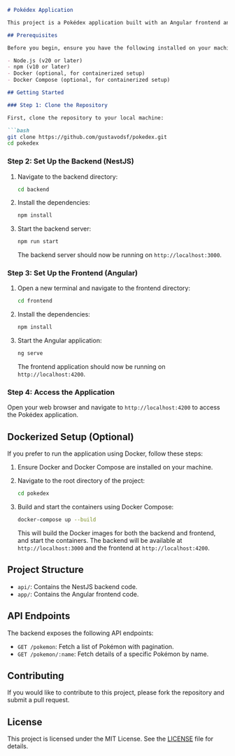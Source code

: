 ```markdown
# Pokédex Application

This project is a Pokédex application built with an Angular frontend and a NestJS backend. The backend interacts with the PokéAPI to fetch Pokémon data, and the frontend displays this data to the user.

## Prerequisites

Before you begin, ensure you have the following installed on your machine:

- Node.js (v20 or later)
- npm (v10 or later)
- Docker (optional, for containerized setup)
- Docker Compose (optional, for containerized setup)

## Getting Started

### Step 1: Clone the Repository

First, clone the repository to your local machine:

```bash
git clone https://github.com/gustavodsf/pokedex.git
cd pokedex
```

### Step 2: Set Up the Backend (NestJS)

1. Navigate to the backend directory:

    ```bash
    cd backend
    ```

2. Install the dependencies:

    ```bash
    npm install
    ```

3. Start the backend server:

    ```bash
    npm run start
    ```

   The backend server should now be running on `http://localhost:3000`.

### Step 3: Set Up the Frontend (Angular)

1. Open a new terminal and navigate to the frontend directory:

    ```bash
    cd frontend
    ```

2. Install the dependencies:

    ```bash
    npm install
    ```

3. Start the Angular application:

    ```bash
    ng serve
    ```

   The frontend application should now be running on `http://localhost:4200`.

### Step 4: Access the Application

Open your web browser and navigate to `http://localhost:4200` to access the Pokédex application.

## Dockerized Setup (Optional)

If you prefer to run the application using Docker, follow these steps:

1. Ensure Docker and Docker Compose are installed on your machine.

2. Navigate to the root directory of the project:

    ```bash
    cd pokedex
    ```

3. Build and start the containers using Docker Compose:

    ```bash
    docker-compose up --build
    ```

   This will build the Docker images for both the backend and frontend, and start the containers. The backend will be available at `http://localhost:3000` and the frontend at `http://localhost:4200`.

## Project Structure

- `api/`: Contains the NestJS backend code.
- `app/`: Contains the Angular frontend code.

## API Endpoints

The backend exposes the following API endpoints:

- `GET /pokemon`: Fetch a list of Pokémon with pagination.
- `GET /pokemon/:name`: Fetch details of a specific Pokémon by name.

## Contributing

If you would like to contribute to this project, please fork the repository and submit a pull request.

## License

This project is licensed under the MIT License. See the [LICENSE](LICENSE) file for details.
```